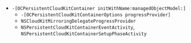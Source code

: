 - `-[OCPersistentCloudKitContainer initWithName:managedObjectModel:]`
    - `-[OCPersistentCloudKitContainerOptions progressProvider]`
    - `NSCloudKitMirroringDelegateProgressProvider`
    - `NSPersistentCloudKitContainerEventActivity`, `NSPersistentCloudKitContainerSetupPhaseActivity`
